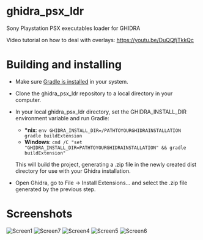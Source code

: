 # ghidra_psx_ldr
Sony Playstation PSX executables loader for GHIDRA

Video tutorial on how to deal with overlays: https://youtu.be/DuQQfjTkkQc

# Building and installing
* Make sure [Gradle is installed](https://gradle.org/install/) in your system.
* Clone the ghidra_psx_ldr repository to a local directory in your computer.
* In your local ghidra_psx_ldr directory, set the GHIDRA_INSTALL_DIR environment variable and run Gradle:
    * **\*nix**: `env GHIDRA_INSTALL_DIR=/PATHTOYOURGHIDRAINSTALLATION gradle buildExtension`
    * **Windows**: `cmd /C "set "GHIDRA_INSTALL_DIR=PATHTOYOURGHIDRAINSTALLATION" && gradle buildExtension"`

    This will build the project, generating a .zip file in the newly created dist directory for use with your Ghidra installation.
* Open Ghidra, go to File -> Install Extensions... and select the .zip file generated by the previous step.

# Screenshots

![Screen1](/imgs/screen1.png?raw=true)
![Screen7](/imgs/screen7.png?raw=true)
![Screen4](/imgs/screen4.png?raw=true)
![Screen5](/imgs/screen5.png?raw=true)
![Screen6](/imgs/screen6.png?raw=true)

